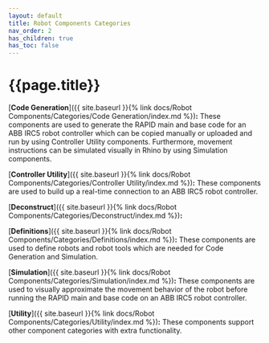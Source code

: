 ```yaml
---
layout: default
title: Robot Components Categories
nav_order: 2
has_children: true
has_toc: false
---
```


# **{{page.title}}**

[**Code Generation**]({{ site.baseurl }}{% link docs/Robot Components/Categories/Code Generation/index.md %})**:** These components are used to generate the RAPID main and base code for an ABB IRC5 robot controller which can be copied manually or uploaded and run by using Controller Utility components. Furthermore, movement instructions can be simulated visually in Rhino by using Simulation components.

[**Controller Utility**]({{ site.baseurl }}{% link docs/Robot Components/Categories/Controller Utility/index.md %})**:** These components are used to build up a real-time connection to an ABB IRC5 robot controller.

[**Deconstruct**]({{ site.baseurl }}{% link docs/Robot Components/Categories/Deconstruct/index.md %})**:**

[**Definitions**]({{ site.baseurl }}{% link docs/Robot Components/Categories/Definitions/index.md %})**:** These components are used to define robots and robot tools which are needed for Code Generation and Simulation.

[**Simulation**]({{ site.baseurl }}{% link docs/Robot Components/Categories/Simulation/index.md %})**:** These components are used to visually approximate the movement behavior of the robot before running the RAPID main and base code on an ABB IRC5 robot controller.

[**Utility**]({{ site.baseurl }}{% link docs/Robot Components/Categories/Utility/index.md %})**:** These components support other component categories with extra functionality.